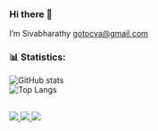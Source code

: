 ### Hi there 👋

<!--
**gotocva/gotocva** is a ✨ _special_ ✨ repository because its `README.md` (this file) appears on your GitHub profile.

Here are some ideas to get you started:

- 🔭 I’m currently working on ...
- 🌱 I’m currently learning ...
- 👯 I’m looking to collaborate on ...
- 🤔 I’m looking for help with ...
- 💬 Ask me about ...
- 📫 How to reach me: ...
- 😄 Pronouns: ...
- ⚡ Fun fact: ...
-->

I’m Sivabharathy <gotocva@gmail.com>


### 📊 Statistics: 
![GitHub stats](https://github-readme-stats.vercel.app/api?username=gotocva&show_icons=true) 
<br>
![Top Langs](https://github-readme-stats.vercel.app/api/top-langs/?username=gotocva)
 
<br>
<a href="https://badges.pufler.dev">
  <img src="https://badges.pufler.dev/visits/gotocva/gotocva?style=flat-square&color=blue&logo=github">
</a>
<a href="https://badges.pufler.dev">
  <img src="https://badges.pufler.dev/years/gotocva?style=flat-square&color=blue&logo=github">
</a>
<a href="https://badges.pufler.dev">
  <img src="https://badges.pufler.dev/repos/gotocva?style=flat-square&color=blue&logo=github">
</a>
